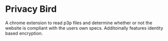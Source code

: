 # Privacy Bird

A chrome extension to read p3p files and determine whether or not the website is compliant with the users own specs. Additoinally features identity based encryption.
